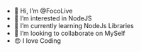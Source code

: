 - 👋 Hi, I’m @FocoLive
- 👀 I’m interested in NodeJS
- 🌱 I’m currently learning NodeJs Libraries
- 💞️ I’m looking to collaborate on MySelf
- 😍 I love Coding
